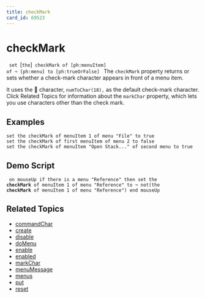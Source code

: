 ```yaml
---
title: checkMark
card_id: 69523
---
```


# checkMark

<code> set </code>[<code>the</code>]<code> checkMark of [ph:menuItem] of ¬     [ph:menu] to [ph:trueOrFalse] </code> The <code>checkMark</code> property returns or sets whether a check-mark character appears in front of a menu item.

It uses the  character, <code>numToChar(18),</code> as the default check-mark character. Click Related Topics for information about the <code>markChar</code> property, which lets you use characters other than the check mark. 


## Examples

```
set the checkMark of menuItem 1 of menu "File" to true
set the checkMark of first menuItem of menu 2 to false
set the checkMark of menuItem "Open Stack..." of second menu to true
```

## Demo Script

<code><pre>
on mouseUp
  if there is a menu "Reference"
  then set the <b>checkMark</b> of menuItem 1 of menu "Reference" to ¬
       not(the <b>checkMark</b> of menuItem 1 of menu "Reference")
end mouseUp
</pre></code>

## Related Topics

* [commandChar](/HyperTalkReference/properties/commandChar)
* [create](/HyperTalkReference/commands/create)
* [disable](/HyperTalkReference/commands/disable)
* [doMenu](/HyperTalkReference/commands/doMenu)
* [enable](/HyperTalkReference/commands/enable)
* [enabled](/HyperTalkReference/properties/enabled)
* [markChar](/HyperTalkReference/properties/markChar)
* [menuMessage](/HyperTalkReference/properties/menuMessage)
* [menus](/HyperTalkReference/functions/menus)
* [put](/HyperTalkReference/commands/put)
* [reset](/HyperTalkReference/commands/reset)
